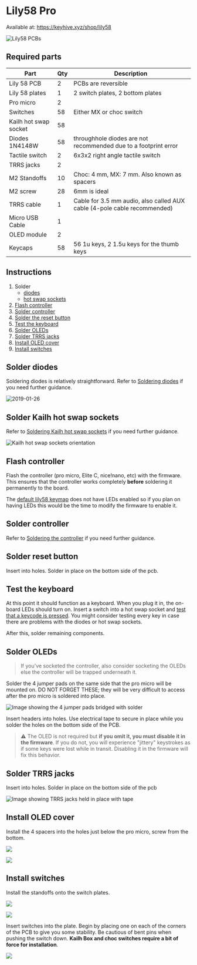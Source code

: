 # Lily58 Pro

Available at: https://keyhive.xyz/shop/lily58

![Lily58 PCBs](https://user-images.githubusercontent.com/6285554/51967194-0947f480-24b2-11e9-860f-e45197cf0983.jpg)

## Required parts

| Part                  | Qty | Description                                                              |
| --------------------- | --- | ------------------------------------------------------------------------ |
| Lily 58 PCB           | 2   | PCBs are reversible                                                      |
| Lily 58 plates        | 1   | 2 switch plates, 2 bottom plates                                         |
| Pro micro             | 2   |                                                                          |
| Switches              | 58  | Either MX or choc switch                                                 |
| Kailh hot swap socket | 58  |                                                                          |
| Diodes 1N4148W        | 58  | throughhole diodes are not recommended due to a footprint error          |
| Tactile switch        | 2   | 6x3x2 right angle tactile switch                                         |
| TRRS jacks            | 2   |                                                                          |
| M2 Standoffs          | 10  | Choc: 4 mm, MX: 7 mm. Also known as spacers                              |
| M2 screw              | 28  | 6mm is ideal                                                             |
| TRRS cable            | 1   | Cable for 3.5 mm audio, also called AUX cable (4-pole cable recommended) |
| Micro USB Cable       | 1   |                                                                          |
| OLED module           | 2   |                                                                          |
| Keycaps               | 58  | 56 1u keys, 2 1.5u keys for the thumb keys                               |

## Instructions

1. Solder
   - [diodes](#solder-diodes)
   - [hot swap sockets](#solder-hot-swap-sockets)
1. [Flash controller](#flash-controller)
1. [Solder controller](#solder-controller)
1. [Solder the reset button](#Solder-reset-button)
1. [Test the keyboard](#test-the-keyboard)
1. [Solder OLEDs](#solder-oleds)
1. [Solder TRRS jacks](#solder-trrs-jacks)
1. [Install OLED cover](#install-oled-cover)
1. [Install switches](#install-switches)

## Solder diodes

Soldering diodes is relatively straightforward. Refer to [Soldering diodes](../basic/soldering-diodes.md) if you need further guidance.

![2019-01-26](https://user-images.githubusercontent.com/6285554/51967206-1238c600-24b2-11e9-9617-01d8755c5b7f.jpg)

## Solder Kailh hot swap sockets

Refer to [Soldering Kailh hot swap sockets](../basic/soldering-kailh-hot-swap-sockets.md) if you need further guidance.

![Kailh hot swap sockets orientation](https://user-images.githubusercontent.com/6285554/57197682-3de1b580-6fa5-11e9-90b1-fca894e1e7d2.png)

## Flash controller

Flash the controller (pro micro, Elite C, nice!nano, etc) with the firmware. This ensures that the controller works completely **before** soldering it permanently to the board.

The [default lily58 keymap](https://github.com/qmk/qmk_firmware/tree/master/keyboards/lily58/keymaps/default) does not have LEDs enabled so if you plan on having LEDs this would be the time to modify the firmware to enable it.

## Solder controller

Refer to [Soldering the controller](../basic/soldering-the-controller.md) if you need further guidance.

## Solder reset button

Insert into holes. Solder in place on the bottom side of the pcb.

## Test the keyboard

At this point it should function as a keyboard. When you plug it in, the on-board LEDs should turn on. Insert a switch into a hot swap socket and [test that a keycode is pressed](https://www.keyboardtester.com/tester.html). You might consider testing every key in case there are problems with the diodes or hot swap sockets.

After this, solder remaining components.

## Solder OLEDs

> If you've socketed the controller, also consider socketing the OLEDs else the controller will be trapped underneath it.

Solder the 4 jumper pads on the same side that the pro micro will be mounted on. DO NOT FORGET THESE; they will be very difficult to access after the pro micro is soldered into place.

![Image showing the 4 jumper pads bridged with solder](https://user-images.githubusercontent.com/6285554/53293031-d45c6280-380f-11e9-8f1c-1c167b27cfd3.jpg)

Insert headers into holes. Use electrical tape to secure in place while you solder the holes on the bottom side of the PCB.

> ⚠︎ The OLED is not required but **if you omit it, you must disable it in the firmware**. If you do not, you will experience "jittery" keystrokes as if some keys were lost while in transit. Disabling it in the firmware will fix this behavior.

## Solder TRRS jacks

Insert into holes. Solder in place on the bottom side of the pcb

![Image showing TRRS jacks held in place with tape](https://user-images.githubusercontent.com/6285554/51967628-2cbf6f00-24b3-11e9-96e6-8f003c53d57b.jpg)

## Install OLED cover

Install the 4 spacers into the holes just below the pro micro, screw from the bottom.

![](https://user-images.githubusercontent.com/6285554/51967859-c0913b00-24b3-11e9-966c-f3621ed398e5.jpg)

![](https://user-images.githubusercontent.com/6285554/48837829-c4288780-edc9-11e8-8efb-6714d8e68e92.png)

## Install switches

Install the standoffs onto the switch plates.

![](https://user-images.githubusercontent.com/6285554/51967395-912dfe80-24b2-11e9-9cc7-b4520063f36c.jpg)

![](https://user-images.githubusercontent.com/6285554/51967376-83787900-24b2-11e9-82a0-850556daccfc.jpg)

Insert switches into the plate. Begin by placing one on each of the corners of the PCB to give you some stability. Be cautious of bent pins when pushing the switch down. **Kailh Box and choc switches require a bit of force for installation**.

![](https://user-images.githubusercontent.com/6285554/51967840-b66f3c80-24b3-11e9-8f50-6d8d31fe85e5.jpg)
